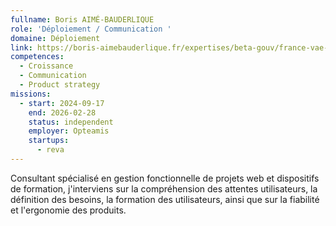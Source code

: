 ```yaml
---
fullname: Boris AIMÉ-BAUDERLIQUE
role: 'Déploiement / Communication '
domaine: Déploiement
link: https://boris-aimebauderlique.fr/expertises/beta-gouv/france-vae-charge-de-deploiement/
competences:
  - Croissance
  - Communication
  - Product strategy
missions:
  - start: 2024-09-17
    end: 2026-02-28
    status: independent
    employer: Opteamis
    startups:
      - reva
---
```

Consultant spécialisé en gestion fonctionnelle de projets web et dispositifs de formation, j'interviens sur la compréhension des attentes utilisateurs, la définition des besoins, la formation des utilisateurs, ainsi que sur la fiabilité et l'ergonomie des produits.